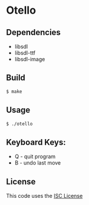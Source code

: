# Otello

## Dependencies

* libsdl
* libsdl-ttf
* libsdl-image

## Build

```sh
$ make
```

## Usage

```sh
$ ./otello
```

## Keyboard Keys:

* Q - quit program
* B - undo last move

## License 

This code uses the [ISC License](https://opensource.org/licenses/ISC)


